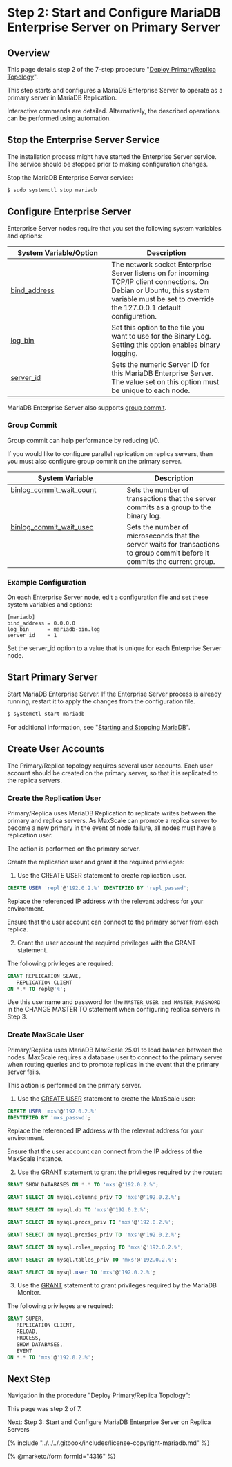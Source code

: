 # Step 2: Start and Configure MariaDB Enterprise Server on Primary Server

## Overview

This page details step 2 of the 7-step procedure "[Deploy Primary/Replica Topology](./)".

This step starts and configures a MariaDB Enterprise Server to operate as a primary server in MariaDB Replication.

Interactive commands are detailed. Alternatively, the described operations can be performed using automation.

## Stop the Enterprise Server Service

The installation process might have started the Enterprise Server service. The service should be stopped prior to making configuration changes.

Stop the MariaDB Enterprise Server service:

```bash
$ sudo systemctl stop mariadb
```

## Configure Enterprise Server

Enterprise Server nodes require that you set the following system variables and options:

<table><thead><tr><th width="217.55548095703125">System Variable/Option</th><th>Description</th></tr></thead><tbody><tr><td><a href="https://mariadb.com/docs/server/ha-and-performance/optimization-and-tuning/system-variables/server-system-variables#bind_address">bind_address</a></td><td>The network socket Enterprise Server listens on for incoming TCP/IP client connections. On Debian or Ubuntu, this system variable must be set to override the 127.0.0.1 default configuration.</td></tr><tr><td><a href="../../../ha-and-performance/standard-replication/replication-and-binary-log-system-variables.md#log_bin">log_bin</a></td><td>Set this option to the file you want to use for the Binary Log. Setting this option enables binary logging.</td></tr><tr><td><a href="../../../ha-and-performance/standard-replication/replication-and-binary-log-system-variables.md#server_id">server_id</a></td><td>Sets the numeric Server ID for this MariaDB Enterprise Server. The value set on this option must be unique to each node.</td></tr></tbody></table>

MariaDB Enterprise Server also supports [group commit](step-2-start-and-configure-mariadb-enterprise-server-on-primary-server.md#group-commit).

### Group Commit

Group commit can help performance by reducing I/O.

If you would like to configure parallel replication on replica servers, then you must also configure group commit on the primary server.

<table><thead><tr><th width="253.1112060546875" valign="top">System Variable</th><th>Description</th></tr></thead><tbody><tr><td valign="top"><a href="../../../ha-and-performance/standard-replication/replication-and-binary-log-system-variables.md#binlog_commit_wait_count">binlog_commit_wait_count</a></td><td>Sets the number of transactions that the server commits as a group to the binary log.</td></tr><tr><td valign="top"><a href="../../../ha-and-performance/standard-replication/replication-and-binary-log-system-variables.md#binlog_commit_wait_usec">binlog_commit_wait_usec</a></td><td>Sets the number of microseconds that the server waits for transactions to group commit before it commits the current group.</td></tr></tbody></table>

### Example Configuration

On each Enterprise Server node, edit a configuration file and set these system variables and options:

```
[mariadb]
bind_address = 0.0.0.0
log_bin      = mariadb-bin.log
server_id    = 1
```

Set the server\_id option to a value that is unique for each Enterprise Server node.

## Start Primary Server

Start MariaDB Enterprise Server. If the Enterprise Server process is already running, restart it to apply the changes from the configuration file.

```bash
$ systemctl start mariadb
```

For additional information, see "[Starting and Stopping MariaDB](../../../server-management/starting-and-stopping-mariadb/)".

## Create User Accounts

The Primary/Replica topology requires several user accounts. Each user account should be created on the primary server, so that it is replicated to the replica servers.

### Create the Replication User

Primary/Replica uses MariaDB Replication to replicate writes between the primary and replica servers. As MaxScale can promote a replica server to become a new primary in the event of node failure, all nodes must have a replication user.

The action is performed on the primary server.

Create the replication user and grant it the required privileges:

1. Use the CREATE USER statement to create replication user.

```sql
CREATE USER 'repl'@'192.0.2.%' IDENTIFIED BY 'repl_passwd';
```

Replace the referenced IP address with the relevant address for your environment.

Ensure that the user account can connect to the primary server from each replica.

2. Grant the user account the required privileges with the GRANT statement.

The following privileges are required:

```sql
GRANT REPLICATION SLAVE,
   REPLICATION CLIENT
ON *.* TO repl@'%';
```

Use this username and password for the `MASTER_USER and MASTER_PASSWORD` in the CHANGE MASTER TO statement when configuring replica servers in Step 3.

### Create MaxScale User

Primary/Replica uses MariaDB MaxScale 25.01 to load balance between the nodes. MaxScale requires a database user to connect to the primary server when routing queries and to promote replicas in the event that the primary server fails.

This action is performed on the primary server.

1. Use the [CREATE USER](../../../reference/sql-statements/account-management-sql-statements/create-user.md) statement to create the MaxScale user:

```sql
CREATE USER 'mxs'@'192.0.2.%'
IDENTIFIED BY 'mxs_passwd';
```

Replace the referenced IP address with the relevant address for your environment.

Ensure that the user account can connect from the IP address of the MaxScale instance.

2. Use the [GRANT](../../../reference/sql-statements/account-management-sql-statements/grant.md) statement to grant the privileges required by the router:

```sql
GRANT SHOW DATABASES ON *.* TO 'mxs'@'192.0.2.%';

GRANT SELECT ON mysql.columns_priv TO 'mxs'@'192.0.2.%';

GRANT SELECT ON mysql.db TO 'mxs'@'192.0.2.%';

GRANT SELECT ON mysql.procs_priv TO 'mxs'@'192.0.2.%';

GRANT SELECT ON mysql.proxies_priv TO 'mxs'@'192.0.2.%';

GRANT SELECT ON mysql.roles_mapping TO 'mxs'@'192.0.2.%';

GRANT SELECT ON mysql.tables_priv TO 'mxs'@'192.0.2.%';

GRANT SELECT ON mysql.user TO 'mxs'@'192.0.2.%';
```

3. Use the [GRANT](../../../reference/sql-statements/account-management-sql-statements/grant.md) statement to grant privileges required by the MariaDB Monitor.

The following privileges are required:

```sql
GRANT SUPER,
   REPLICATION CLIENT,
   RELOAD,
   PROCESS,
   SHOW DATABASES,
   EVENT
ON *.* TO 'mxs'@'192.0.2.%';
```

## Next Step

Navigation in the procedure "Deploy Primary/Replica Topology":

This page was step 2 of 7.

Next: Step 3: Start and Configure MariaDB Enterprise Server on Replica Servers

{% include "../../../.gitbook/includes/license-copyright-mariadb.md" %}

{% @marketo/form formId="4316" %}
